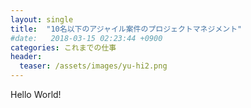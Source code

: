 ```yaml
---
layout: single
title:  "10名以下のアジャイル案件のプロジェクトマネジメント"
#date:   2018-03-15 02:23:44 +0900
categories: これまでの仕事
header:
  teaser: /assets/images/yu-hi2.png
---
```


Hello World!
